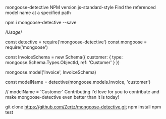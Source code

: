 mongoose-detective NPM version js-standard-style
Find the referenced model name at a specified path

npm i mongoose-detective --save



/*Usage*/

const detective = require('mongoose-detective')
const mongoose = require('mongoose')

const InvoiceSchema = new Schema({
  customer: { type: mongoose.Schema.Types.ObjectId, ref: 'Customer' }
})

mongoose.model('Invoice', InvoiceSchema)

const modelName = detective(mongoose.models.Invoice, 'customer')

// modelName = 'Customer'
Contributing
I'd love for you to contribute and make mongoose-detective even better than it is today!



git clone https://github.com/Zertz/mongoose-detective.git
npm install
npm test
